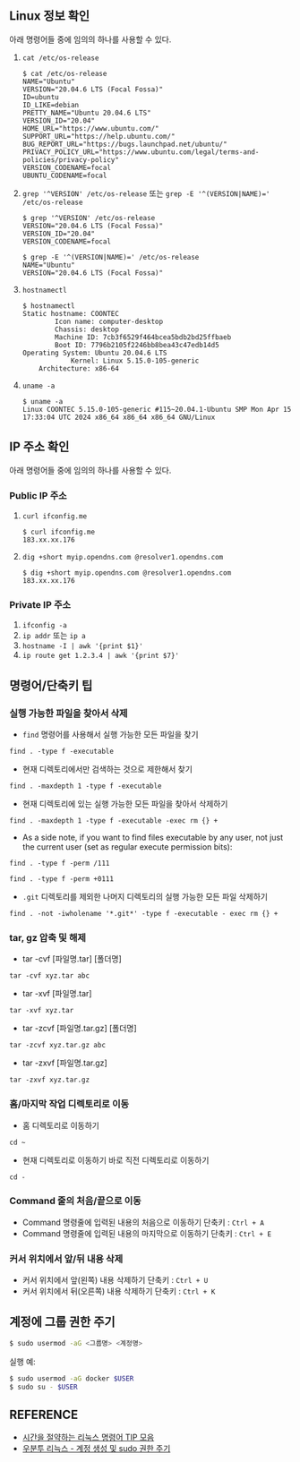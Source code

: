 ## Linux 정보 확인

아래 명령어들 중에 임의의 하나를 사용할 수 있다.

1. `cat /etc/os-release`    
    ```
    $ cat /etc/os-release 
    NAME="Ubuntu"
    VERSION="20.04.6 LTS (Focal Fossa)"
    ID=ubuntu
    ID_LIKE=debian
    PRETTY_NAME="Ubuntu 20.04.6 LTS"
    VERSION_ID="20.04"
    HOME_URL="https://www.ubuntu.com/"
    SUPPORT_URL="https://help.ubuntu.com/"
    BUG_REPORT_URL="https://bugs.launchpad.net/ubuntu/"
    PRIVACY_POLICY_URL="https://www.ubuntu.com/legal/terms-and-policies/privacy-policy"
    VERSION_CODENAME=focal
    UBUNTU_CODENAME=focal
    ```

2. `grep '^VERSION' /etc/os-release` 또는 `grep -E '^(VERSION|NAME)=' /etc/os-release`
    ```
    $ grep '^VERSION' /etc/os-release
    VERSION="20.04.6 LTS (Focal Fossa)"
    VERSION_ID="20.04"
    VERSION_CODENAME=focal
    ```
    ```
    $ grep -E '^(VERSION|NAME)=' /etc/os-release
    NAME="Ubuntu"
    VERSION="20.04.6 LTS (Focal Fossa)"
    ```

3. `hostnamectl`
    ```
    $ hostnamectl
    Static hostname: COONTEC
            Icon name: computer-desktop
            Chassis: desktop
            Machine ID: 7cb3f6529f464bcea5bdb2bd25ffbaeb
            Boot ID: 7796b2105f2246bb8bea43c47edb14d5
    Operating System: Ubuntu 20.04.6 LTS
                Kernel: Linux 5.15.0-105-generic
        Architecture: x86-64
    ```

4. `uname -a`
    ```
    $ uname -a
    Linux COONTEC 5.15.0-105-generic #115~20.04.1-Ubuntu SMP Mon Apr 15 17:33:04 UTC 2024 x86_64 x86_64 x86_64 GNU/Linux
    ```

## IP 주소 확인

아래 명령어들 중에 임의의 하나를 사용할 수 있다.

### Public IP 주소

1. `curl ifconfig.me`
    ```
    $ curl ifconfig.me
    183.xx.xx.176
    ```
2. `dig +short myip.opendns.com @resolver1.opendns.com`
    ```
    $ dig +short myip.opendns.com @resolver1.opendns.com
    183.xx.xx.176
    ```

### Private IP 주소

1. `ifconfig -a`
2. `ip addr` 또는 `ip a`
3. `hostname -I | awk '{print $1}'`
4. `ip route get 1.2.3.4 | awk '{print $7}'`

## 명령어/단축키 팁

### 실행 가능한 파일을 찾아서 삭제

- `find` 명령어를 사용해서 실행 가능한 모든 파일을 찾기
```
find . -type f -executable
```

- 현재 디렉토리에서만 검색하는 것으로 제한해서 찾기
```
find . -maxdepth 1 -type f -executable
```

- 현재 디렉토리에 있는 실행 가능한 모든 파일을 찾아서 삭제하기
```
find . -maxdepth 1 -type f -executable -exec rm {} +
```

- As a side note, if you want to find files executable by any user, not just the current user (set as regular execute permission bits):
```
find . -type f -perm /111
```
```
find . -type f -perm +0111
```

- `.git` 디렉토리를 제외한 나머지 디렉토리의 실행 가능한 모든 파일 삭제하기
```
find . -not -iwholename '*.git*' -type f -executable - exec rm {} +
```

### tar, gz 압축 및 해제

- tar -cvf [파일명.tar] [폴더명]
```
tar -cvf xyz.tar abc
```

- tar -xvf [파일명.tar]
```
tar -xvf xyz.tar
```

- tar -zcvf [파일명.tar.gz] [폴더명]
```
tar -zcvf xyz.tar.gz abc
```

- tar -zxvf [파일명.tar.gz]
```
tar -zxvf xyz.tar.gz
```

### 홈/마지막 작업 디렉토리로 이동

- 홈 디렉토리로 이동하기
```
cd ~
```

- 현재 디렉토리로 이동하기 바로 직전 디렉토리로 이동하기
```
cd -
```

### Command 줄의 처음/끝으로 이동

- Command 명령줄에 입력된 내용의 처음으로 이동하기 단축키 : `Ctrl + A`
- Command 명령줄에 입력된 내용의 마지막으로 이동하기 단축키 : `Ctrl + E`

### 커서 위치에서 앞/뒤 내용 삭제

- 커서 위치에서 앞(왼쪽) 내용 삭제하기 단축키 : `Ctrl + U`
- 커서 위치에서 뒤(오른쪽) 내용 삭제하기 단축키 : `Ctrl + K`

## 계정에 그룹 권한 주기

```sh
$ sudo usermod -aG <그룹명> <계정명>
```

실행 예:
```sh
$ sudo usermod -aG docker $USER
$ sudo su - $USER
```

## REFERENCE

- [시간을 절약하는 리눅스 명령어 TIP 모음](https://inpa.tistory.com/entry/LINUX-%F0%9F%93%9A-%EC%8B%9C%EA%B0%84%EC%9D%84-%EC%A0%88%EC%95%BD%ED%95%98%EB%8A%94-%ED%84%B0%EB%AF%B8%EB%84%90-%EB%8B%A8%EC%B6%95%ED%82%A4-Command-Line-Tip)
- [우분투 리늑스 - 계정 생성 및 sudo 권한 주기](https://dalgong2.tistory.com/14)